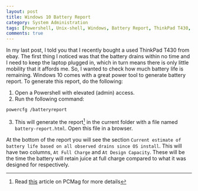 ```yaml
---
layout: post
title: Windows 10 Battery Report
category: System Administration
tags: [Powershell, Unix-shell, Windows, Battery Report, ThinkPad T430, ThinkPad]
comments: true
---
```


In my last post, I told you that I recently bought a used ThinkPad T430 from ebay. The first thing I noticed was that the battery drains within no time and I need to keep the laptop plugged in, which in turn means there is only little mobility that it affords me. So, I wanted to check how much battery life is remaining. Windows 10 comes with a great power tool to generate battery report. To generate this report, do the following:

1. Open a Powershell with elevated (admin) access.
2. Run the following command:

``` sh
powercfg /batteryreport
```
3. This will generate the report[^fn1] in the current folder with a file named `battery-report.html`. Open this file in a browser. 

At the bottom of the report you will see the section `Current estimate of battery life based on all observed drains since OS install`. This will have two columns, `At Full Charge` and `At Design Capacity`. These will be the time the battery will retain juice at full charge compared to what it was designed for respectively. 


[^fn1]: Read [this](https://www.pcmag.com/how-to/how-to-check-your-laptop-battery-health-in-windows-10) article on PCMag for more details
